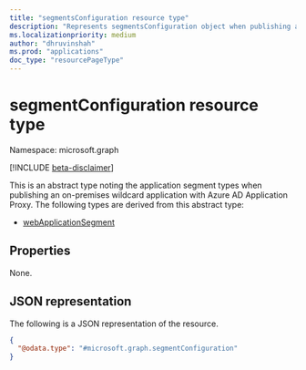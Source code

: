 ```yaml
---
title: "segmentsConfiguration resource type"
description: "Represents segmentsConfiguration object when publishing an on-premises wildcard application with Azure AD Application Proxy."
ms.localizationpriority: medium
author: "dhruvinshah"
ms.prod: "applications"
doc_type: "resourcePageType"
---
```


# segmentConfiguration resource type

Namespace: microsoft.graph

[!INCLUDE [beta-disclaimer](../../includes/beta-disclaimer.md)]

This is an abstract type noting the application segment types when publishing an on-premises wildcard application with Azure AD Application Proxy. The following types are derived from this abstract type:
+ [webApplicationSegment](webApplicationSegment.md)

## Properties

None.


## JSON representation

The following is a JSON representation of the resource.
<!-- {
  "blockType": "resource",
  "@odata.type": "microsoft.graph.microsoft.graph.segmentConfiguration"
}
-->
``` json
{
  "@odata.type": "#microsoft.graph.segmentConfiguration"
}
```
